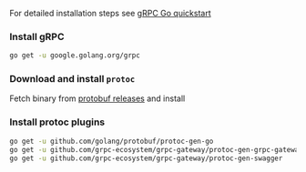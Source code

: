 For detailed installation steps see [gRPC Go quickstart](https://grpc.io/docs/quickstart/go.html)

### Install gRPC
```sh
go get -u google.golang.org/grpc
```

### Download and install `protoc`
Fetch binary from [protobuf releases](https://github.com/google/protobuf/releases) and install

### Install protoc plugins
```sh
go get -u github.com/golang/protobuf/protoc-gen-go
go get -u github.com/grpc-ecosystem/grpc-gateway/protoc-gen-grpc-gateway
go get -u github.com/grpc-ecosystem/grpc-gateway/protoc-gen-swagger
```
